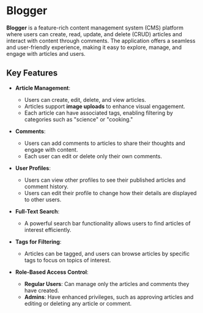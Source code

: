 # Blogger

**Blogger** is a feature-rich content management system (CMS) platform where users can create, read, update, and delete (CRUD) articles and interact with content through comments. The application offers a seamless and user-friendly experience, making it easy to explore, manage, and engage with articles and users.

## Key Features

- **Article Management**: 
  - Users can create, edit, delete, and view articles.
  - Articles support **image uploads** to enhance visual engagement.
  - Each article can have associated tags, enabling filtering by categories such as "science" or "cooking."
  
- **Comments**: 
  - Users can add comments to articles to share their thoughts and engage with content.
  - Each user can edit or delete only their own comments.
  
- **User Profiles**: 
  - Users can view other profiles to see their published articles and comment history.
  - Users can edit their profile to change how their details are displayed to other users.

- **Full-Text Search**: 
  - A powerful search bar functionality allows users to find articles of interest efficiently.

- **Tags for Filtering**: 
  - Articles can be tagged, and users can browse articles by specific tags to focus on topics of interest.

- **Role-Based Access Control**:
  - **Regular Users**: Can manage only the articles and comments they have created.
  - **Admins**: Have enhanced privileges, such as approving articles and editing or deleting any article or comment.

